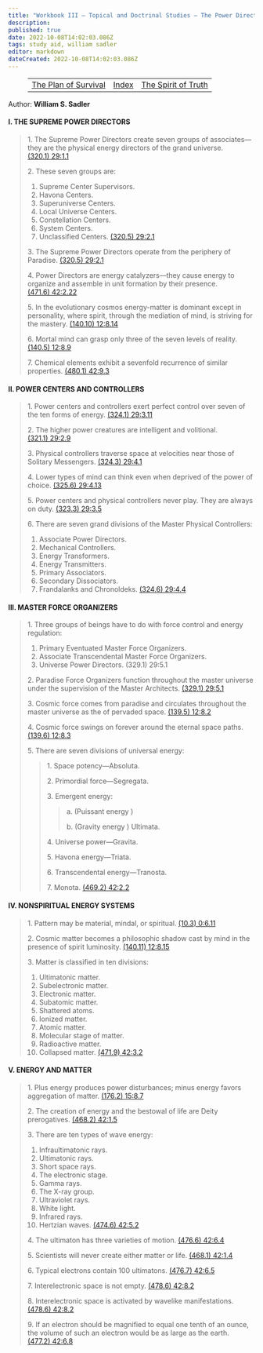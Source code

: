 ```yaml
---
title: "Workbook III — Topical and Doctrinal Studies — The Power Directors"
description: 
published: true
date: 2022-10-08T14:02:03.086Z
tags: study aid, william sadler
editor: markdown
dateCreated: 2022-10-08T14:02:03.086Z
---
```


<figure class="table chapter-navigator">
	<table>
		<tbody>
		<tr>
			<td><a href="/en/William_S_Sadler/Workbook_3_Topical_and_Doctrinal_Studies/The_Plan_of_Survival">The Plan of Survival</a></td>
			<td><a href="/en/William_S_Sadler/Workbook_3_Topical_and_Doctrinal_Studies/Index">Index</a></td>
			<td><a href="/en/William_S_Sadler/Workbook_3_Topical_and_Doctrinal_Studies/The_Spirit_of_Truth">The Spirit of Truth</a></td>
		</tr>
		</tbody>
	</table>
</figure>

Author: **William S. Sadler**

#### I. THE SUPREME POWER DIRECTORS

> 1\. The Supreme Power Directors create seven groups of associates—they are the physical energy directors of the grand universe. [(320.1) 29:1.1](https://www.urantia.org/urantia-book-standardized/paper-29-universe-power-directors#U29_1_1)
> 
> 2\. These seven groups are:
> 
> 1. Supreme Center Supervisors.
> 2. Havona Centers.
> 3. Superuniverse Centers.
> 4. Local Universe Centers.
> 5. Constellation Centers.
> 6. System Centers.
> 7. Unclassified Centers. [(320.5) 29:2.1](https://www.urantia.org/urantia-book-standardized/paper-29-universe-power-directors#U29_2_1)
> 
> 3\. The Supreme Power Directors operate from the periphery of Paradise. [(320.5) 29:2.1](https://www.urantia.org/urantia-book-standardized/paper-29-universe-power-directors#U29_2_1)
> 
> 4\. Power Directors are energy catalyzers—they cause energy to organize and assemble in unit formation by their presence. [(471.6) 42:2.22](https://www.urantia.org/urantia-book-standardized/paper-42-energy-mind-and-matter#U42_2_22)
> 
> 5\. In the evolutionary cosmos energy-matter is dominant except in personality, where spirit, through the mediation of mind, is striving for the mastery. [(140.10) 12:8.14](https://www.urantia.org/urantia-book-standardized/paper-12-universe-universes#U12_8_14)
> 
> 6\. Mortal mind can grasp only three of the seven levels of reality. [(140.5) 12:8.9](https://www.urantia.org/urantia-book-standardized/paper-12-universe-universes#U12_8_14)
> 
> 7\. Chemical elements exhibit a sevenfold recurrence of similar properties. [(480.1) 42:9.3](https://www.urantia.org/urantia-book-standardized/paper-42-energy-mind-and-matter#U42_9_3)

#### II. POWER CENTERS AND CONTROLLERS

> 1\. Power centers and controllers exert perfect control over seven of the ten forms of energy. [(324.1) 29:3.11](https://www.urantia.org/urantia-book-standardized/paper-29-universe-power-directors#U29_3_11)
> 
> 2\. The higher power creatures are intelligent and volitional. [(321.1) 29:2.9](https://www.urantia.org/urantia-book-standardized/paper-29-universe-power-directors#U29_2_9)
> 
> 3\. Physical controllers traverse space at velocities near those of Solitary Messengers. [(324.3) 29:4.1](https://www.urantia.org/urantia-book-standardized/paper-29-universe-power-directors#U29_4_1)
> 
> 4\. Lower types of mind can think even when deprived of the power of choice. [(325.6) 29:4.13](https://www.urantia.org/urantia-book-standardized/paper-29-universe-power-directors#U29_4_13)
> 
> 5\. Power centers and physical controllers never play. They are always on duty. [(323.3) 29:3.5](https://www.urantia.org/urantia-book-standardized/paper-29-universe-power-directors#U29_3_5)
> 
> 6\. There are seven grand divisions of the Master Physical Controllers:
> 
> 1. Associate Power Directors.
> 2. Mechanical Controllers.
> 3. Energy Transformers.
> 4. Energy Transmitters.
> 5. Primary Associators.
> 6. Secondary Dissociators.
> 7. Frandalanks and Chronoldeks. [(324.6) 29:4.4](https://www.urantia.org/urantia-book-standardized/paper-29-universe-power-directors#U29_4_4)

#### III. MASTER FORCE ORGANIZERS

> 1\. Three groups of beings have to do with force control and energy regulation:
> 
> 1. Primary Eventuated Master Force Organizers.
> 2. Associate Transcendental Master Force Organizers.
> 3. Universe Power Directors. (329.1) 29:5.1
> 
> 2\. Paradise Force Organizers function throughout the master universe under the supervision of the Master Architects. [(329.1) 29:5.1](https://www.urantia.org/urantia-book-standardized/paper-29-universe-power-directors#U29_5_1)
> 
> 3\. Cosmic force comes from paradise and circulates throughout the master universe as the of pervaded space. [(139.5) 12:8.2](https://www.urantia.org/urantia-book-standardized/paper-12-universe-universes#U12_8_2)
> 
> 4\. Cosmic force swings on forever around the eternal space paths. [(139.6) 12:8.3](https://www.urantia.org/urantia-book-standardized/paper-12-universe-universes#U12_8_3)
> 
> 5\. There are seven divisions of universal energy:
> 
> > 1\. Space potency—Absoluta.
> > 
> > 2\. Primordial force—Segregata.
> > 
> > 3\. Emergent energy:
> > 
> > > a. (Puissant energy )
> > > 
> > > b. (Gravity energy ) Ultimata.
> > 
> > 4\. Universe power—Gravita.
> > 
> > 5\. Havona energy—Triata.
> > 
> > 6\. Transcendental energy—Tranosta.
> > 
> > 7\. Monota. [(469.2) 42:2.2](https://www.urantia.org/urantia-book-standardized/paper-42-energy-mind-and-matter#U42_2_2)

#### IV. NONSPIRITUAL ENERGY SYSTEMS

> 1\. Pattern may be material, mindal, or spiritual. [(10.3) 0:6.11](https://www.urantia.org/urantia-book-standardized/foreword#U0_6_11)
> 
> 2\. Cosmic matter becomes a philosophic shadow cast by mind in the presence of spirit luminosity. [(140.11) 12:8.15](https://www.urantia.org/urantia-book-standardized/paper-12-universe-universes#U12_8_15)
> 
> 3\. Matter is classified in ten divisions:
> 
> 1. Ultimatonic matter.
> 2. Subelectronic matter.
> 3. Electronic matter.
> 4. Subatomic matter.
> 5. Shattered atoms.
> 6. Ionized matter.
> 7. Atomic matter.
> 8. Molecular stage of matter.
> 9. Radioactive matter.
> 10. Collapsed matter. [(471.9) 42:3.2](https://www.urantia.org/urantia-book-standardized/paper-42-energy-mind-and-matter#U42_3_2)

#### V. ENERGY AND MATTER

> 1\. Plus energy produces power disturbances; minus energy favors aggregation of matter. [(176.2) 15:8.7](https://www.urantia.org/urantia-book-standardized/paper-15-seven-superuniverses#U15_8_7)
> 
> 2\. The creation of energy and the bestowal of life are Deity prerogatives. [(468.2) 42:1.5](https://www.urantia.org/urantia-book-standardized/paper-42-energy-mind-and-matter#U42_1_5)
> 
> 3\. There are ten types of wave energy:
> 
> 1. Infraultimatonic rays.
> 2. Ultimatonic rays.
> 3. Short space rays.
> 4. The electronic stage.
> 5. Gamma rays.
> 6. The X-ray group.
> 7. Ultraviolet rays.
> 8. White light.
> 9. Infrared rays.
> 10. Hertzian waves. [(474.6) 42:5.2](https://www.urantia.org/urantia-book-standardized/paper-42-energy-mind-and-matter#U42_5_2)
> 
> 4\. The ultimaton has three varieties of motion. [(476.6) 42:6.4](https://www.urantia.org/urantia-book-standardized/paper-42-energy-mind-and-matter#U42_6_4)
> 
> 5\. Scientists will never create either matter or life. [(468.1) 42:1.4](https://www.urantia.org/urantia-book-standardized/paper-42-energy-mind-and-matter#U42_1_4)
> 
> 6\. Typical electrons contain 100 ultimatons. [(476.7) 42:6.5](https://www.urantia.org/urantia-book-standardized/paper-42-energy-mind-and-matter#U42_6_5)
> 
> 7\. Interelectronic space is not empty. [(478.6) 42:8.2](https://www.urantia.org/urantia-book-standardized/paper-42-energy-mind-and-matter#U42_8_2)
> 
> 8\. Interelectronic space is activated by wavelike manifestations. [(478.6) 42:8.2](https://www.urantia.org/urantia-book-standardized/paper-42-energy-mind-and-matter#U42_8_2)
> 
> 9\. If an electron should be magnified to equal one tenth of an ounce, the volume of such an electron would be as large as the earth. [(477.2) 42:6.8](https://www.urantia.org/urantia-book-standardized/paper-42-energy-mind-and-matter#U42_6_8)